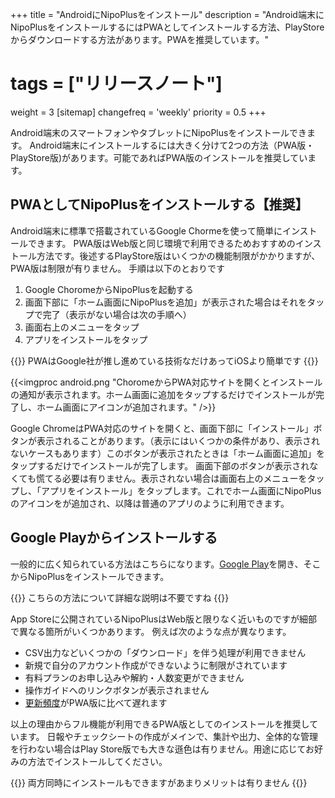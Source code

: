 +++
title = "AndroidにNipoPlusをインストール"
description = "Android端末にNipoPlusをインストールするにはPWAとしてインストールする方法、PlayStoreからダウンロードする方法があります。PWAを推奨しています。"
# tags = ["リリースノート"]
weight = 3
[sitemap]
  changefreq = 'weekly'
  priority = 0.5
+++

Android端末のスマートフォンやタブレットにNipoPlusをインストールできます。
Android端末にインストールするには大きく分けて2つの方法（PWA版・ PlayStore版)があります。可能であればPWA版のインストールを推奨しています。

## PWAとしてNipoPlusをインストールする【推奨】

Android端末に標準で搭載されているGoogle Chormeを使って簡単にインストールできます。
PWA版はWeb版と同じ環境で利用できるためおすすめのインストール方法です。後述するPlayStore版はいくつかの機能制限がかかりますが、PWA版は制限が有りません。
手順は以下のとおりです

1. Google ChoromeからNipoPlusを起動する
1. 画面下部に「ホーム画面にNipoPlusを追加」が表示された場合はそれをタップで完了（表示がない場合は次の手順へ）
1. 画面右上のメニューをタップ
1. アプリをインストールをタップ

{{<alice pos="right" icon="phone">}}
PWAはGoogle社が推し進めている技術なだけあってiOSより簡単です
{{</alice>}}

{{<imgproc android.png "ChoromeからPWA対応サイトを開くとインストールの通知が表示されます。ホーム画面に追加をタップするだけでインストールが完了し、ホーム画面にアイコンが追加されます。" />}}

Google ChromeはPWA対応のサイトを開くと、画面下部に「インストール」ボタンが表示されることがあります。（表示にはいくつかの条件があり、表示されないケースもあります）このボタンが表示されたときは「ホーム画面に追加」をタップするだけでインストールが完了します。
画面下部のボタンが表示されなくても慌てる必要は有りません。表示されない場合は画面右上のメニューをタップし、「アプリをインストール」をタップします。これでホーム画面にNipoPlusのアイコンをが追加され、以降は普通のアプリのように利用できます。

## Google Playからインストールする

一般的に広く知られている方法はこちらになります。[Google Play](https://play.google.com/store/apps/details?id=jp.sndbox.nipoplus)を開き、そこからNipoPlusをインストールできます。

{{<alice pos="right" icon="ok">}}
こちらの方法について詳細な説明は不要ですね
{{</alice>}}

App Storeに公開されているNipoPlusはWeb版と限りなく近いものですが細部で異なる箇所がいくつかあります。
例えば次のような点が異なります。

- CSV出力などいくつかの「ダウンロード」を伴う処理が利用できません
- 新規で自分のアカウント作成ができないように制限がされています
- 有料プランのお申し込みや解約・人数変更ができません
- 操作ガイドへのリンクボタンが表示されません
- [更新頻度](/system/release-note/)がPWA版に比べて遅れます

以上の理由からフル機能が利用できるPWA版としてのインストールを推奨しています。
日報やチェックシートの作成がメインで、集計や出力、全体的な管理を行わない場合はPlay Store版でも大きな遜色は有りません。用途に応じてお好みの方法でインストールしてください。

{{<alice pos="right" icon="default">}}
両方同時にインストールもできますがあまりメリットは有りません
{{</alice>}}
